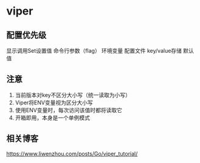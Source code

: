 # viper

## 配置优先级
显示调用Set设置值
命令行参数（flag）
环境变量
配置文件
key/value存储
默认值

## 注意
1. 当前版本对key不区分大小写（统一读取为小写）
2. Viper将ENV变量视为区分大小写
3. 使用ENV变量时，每次访问该值时都将读取它
4. 开箱即用，本身是一个单例模式

## 相关博客
https://www.liwenzhou.com/posts/Go/viper_tutorial/